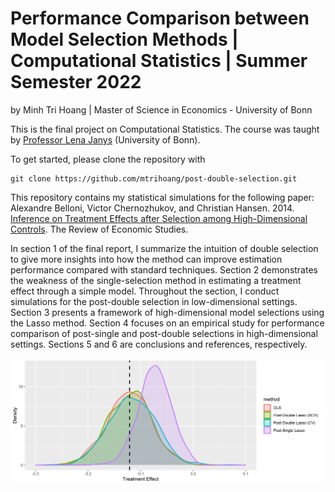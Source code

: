 # Performance Comparison between Model Selection Methods | Computational Statistics | Summer Semester 2022

by Minh Tri Hoang | Master of Science in Economics - University of Bonn

This is the final project on Computational Statistics. The course was taught by [Professor Lena Janys](https://sites.google.com/site/janyslena/home?authuser=0) (University of Bonn).

To get started, please clone the repository with

```
git clone https://github.com/mtrihoang/post-double-selection.git
```

This repository contains my statistical simulations for the following paper: Alexandre Belloni, Victor Chernozhukov, and Christian Hansen. 2014. [Inference on Treatment Effects after Selection among High-Dimensional Controls](https://academic.oup.com/restud/article-abstract/81/2/608/1523757?redirectedFrom=fulltext). The Review of Economic Studies. 

In section 1 of the final report, I summarize the intuition of double selection to give more insights into how the method can improve estimation performance compared with standard techniques. Section 2 demonstrates the weakness of the single-selection method in estimating a treatment effect through a simple model. Throughout the section, I conduct simulations for the post-double selection in low-dimensional settings. Section 3 presents a framework of high-dimensional model selections using the Lasso method. Section 4 focuses on an empirical study for performance comparison of post-single and post-double selections in high-dimensional settings. Sections 5 and 6 are conclusions and references, respectively.

![post-double selection](./Minh_Tri_Hoang_Figures/Minh_Tri_Hoang_Fig7.png)

